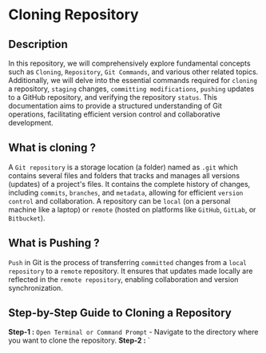 # Cloning Repository

## Description

In this repository, we will comprehensively explore fundamental concepts such as `Cloning`, `Repository`, `Git Commands`, and various other related topics. Additionally, we will delve into the essential commands required for `cloning` a repository, `staging` changes, `committing modifications`, `pushing` updates to a GitHub repository, and verifying the repository `status`. This documentation aims to provide a structured understanding of Git operations, facilitating efficient version control and collaborative development.

## What is cloning ?

A `Git repository` is a storage location (a folder) named as `.git` which contains several files and folders that tracks and manages all versions (updates) of a project's files. It contains the complete history of changes, including `commits`, `branches`, and `metadata`, allowing for efficient `version control` and collaboration. A repository can be `local` (on a personal machine like a laptop) or `remote` (hosted on platforms like `GitHub`, `GitLab`, or `Bitbucket`).

## What is Pushing ?

`Push` in Git is the process of transferring `committed` changes from a `local repository` to a `remote` repository. It ensures that updates made locally are reflected in the `remote repository`, enabling collaboration and version synchronization.

## Step-by-Step Guide to Cloning a Repository

<b>Step-1 :</b> `Open Terminal or Command Prompt`
            - Navigate to the directory where you want to clone the repository.
<b>Step-2 :</b> `
